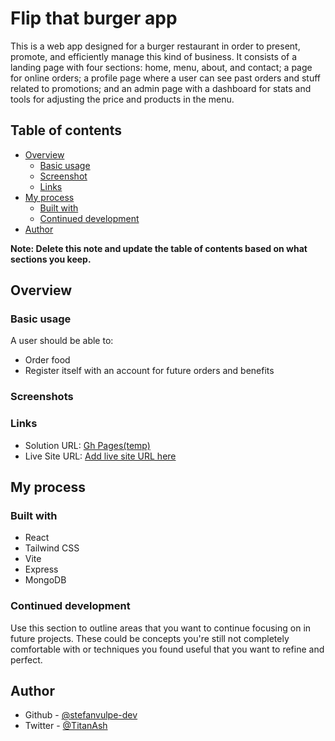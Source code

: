 # Flip that burger app

This is a web app designed for a burger restaurant in order to present, promote, and efficiently manage this kind of business. It consists of a landing page with four sections: home, menu, about, and contact; a page for online orders; a profile page where a user can see past orders and stuff related to promotions; and an admin page with a dashboard for stats and tools for adjusting the price and products in the menu.

## Table of contents

- [Overview](#overview)
  - [Basic usage](#the-challenge)
  - [Screenshot](#screenshot)
  - [Links](#links)
- [My process](#my-process)
  - [Built with](#built-with)
  - [Continued development](#continued-development)
- [Author](#author)

**Note: Delete this note and update the table of contents based on what sections you keep.**

## Overview

### Basic usage

A user should be able to:

- Order food
- Register itself with an account for future orders and benefits

### Screenshots

### Links

- Solution URL: [Gh Pages(temp)](https://stefanvulpe-dev.github.io/flip-that-burger/)
- Live Site URL: [Add live site URL here](https://your-live-site-url.com)

## My process

### Built with

- React
- Tailwind CSS
- Vite
- Express
- MongoDB

### Continued development

Use this section to outline areas that you want to continue focusing on in future projects. These could be concepts you're still not completely comfortable with or techniques you found useful that you want to refine and perfect.

## Author

- Github - [@stefanvulpe-dev](https://github.com/stefanvulpe-dev)
- Twitter - [@TitanAsh](https://twitter.com/TitanAsh)
